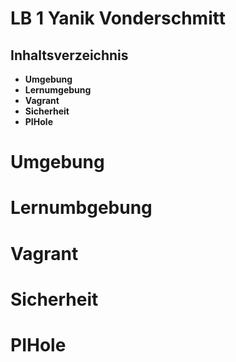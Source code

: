 # LB 1 Yanik Vonderschmitt

## Inhaltsverzeichnis

- **Umgebung**
- **Lernumgebung**
- **Vagrant**
- **Sicherheit**
- **PIHole**


# Umgebung

# Lernumbgebung

# Vagrant

# Sicherheit

# PIHole

